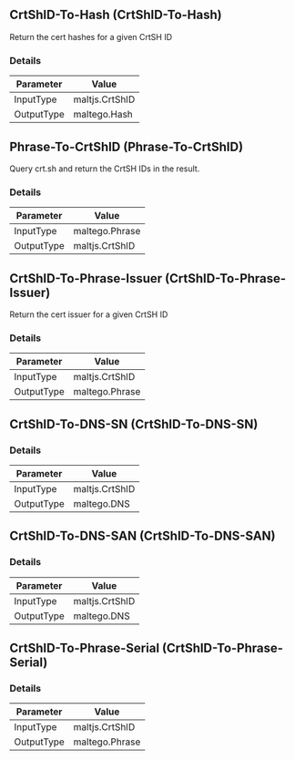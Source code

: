 ## CrtShID-To-Hash (CrtShID-To-Hash)
Return the cert hashes for a given CrtSH ID
### Details
| Parameter | Value |
| --------- | ----- |
| InputType | maltjs.CrtShID |
| OutputType | maltego.Hash |
## Phrase-To-CrtShID (Phrase-To-CrtShID)
Query crt.sh and return the CrtSH IDs in the result.
### Details
| Parameter | Value |
| --------- | ----- |
| InputType | maltego.Phrase |
| OutputType | maltjs.CrtShID |
## CrtShID-To-Phrase-Issuer (CrtShID-To-Phrase-Issuer)
Return the cert issuer for a given CrtSH ID
### Details
| Parameter | Value |
| --------- | ----- |
| InputType | maltjs.CrtShID |
| OutputType | maltego.Phrase |
## CrtShID-To-DNS-SN (CrtShID-To-DNS-SN)
### Details
| Parameter | Value |
| --------- | ----- |
| InputType | maltjs.CrtShID |
| OutputType | maltego.DNS |
## CrtShID-To-DNS-SAN (CrtShID-To-DNS-SAN)
### Details
| Parameter | Value |
| --------- | ----- |
| InputType | maltjs.CrtShID |
| OutputType | maltego.DNS |
## CrtShID-To-Phrase-Serial (CrtShID-To-Phrase-Serial)
### Details
| Parameter | Value |
| --------- | ----- |
| InputType | maltjs.CrtShID |
| OutputType | maltego.Phrase |
